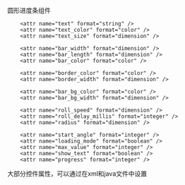 圆形进度条组件</br>

        <attr name="text" format="string" />
        <attr name="text_color" format="color" />
        <attr name="text_size" format="dimension" />  
        
        <attr name="bar_width" format="dimension" />
        <attr name="bar_length" format="dimension" />
        <attr name="bar_color" format="color" />
        
        <attr name="border_color" format="color" />
        <attr name="border_width" format="dimension" />
        
        <attr name="bar_bg_color" format="color" />
        <attr name="bar_bg_width" format="dimension" />
        
        <attr name="roll_speed" format="dimension" />
        <attr name="roll_delay_millis" format="integer" />
        <attr name="radius" format="dimension" />
        
        <attr name="start_angle" format="integer" />
        <attr name="loading_mode" format="boolean" />
        <attr name="max_value" format="integer" />
        <attr name="show_text" format="boolean" />
        <attr name="progress" format="integer" />


大部分控件属性，可以通过在xml和java文件中设置